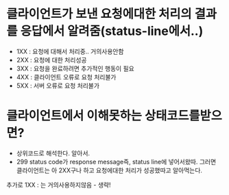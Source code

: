 # 클라이언트가 보낸 요청에대한 처리의 결과를 응답에서 알려줌(status-line에서..)

- 1XX : 요청에 대해서 처리중.. 거의사용안함
- 2XX : 요청에 대한 처리성공
- 3XX : 요청을 완료하려면 추가적인 행동이 필요
- 4XX : 클라이언트 오류로 요청 처리불가
- 5XX : 서버 오류로 요청 처리불가

# 클라이언트에서 이해못하는 상태코드를받으면?

- 상위코드로 해석한다. 알아서.
- 299 status code가 response message즉, status line에 넣어서왔따. 그러면 클라이언트는 아 2XX구나 하고 요청에대한 처리가 성공했따고 알아먹는다.

추가로 1XX : 는 거의사용하지않음 - 생략!
